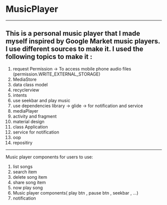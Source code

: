 # MusicPlayer
---------------
This is a personal music player that I made myself inspired by Google Market music players. I use different sources to make it.
I used the following topics to make it :
---------------
1. request Permission
-> To access mobile phone audio files (permission.WRITE_EXTERNAL_STORAGE)
2. MediaStore
3. data class model
4. recyclerview
5. intents
5. use seekbar and play music
6. use dependencies library
-> glide
-> for notification and service
7. mediaPlayer
8. activity and fragment
9. material design
10. class Application
11. service for notification
13. oop
14. repositiry
---------------
Music player components for users to use:
1. list songs
2. search item
3. delete song item
4. share song item
5. now play song
6. Music player components( play btn , pause btn , seekbar , ...)
7. notification 
